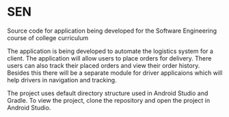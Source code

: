 # SEN
Source code for application being developed for the Software Engineering course of college curriculum

The application is being developed to automate the logistics system for a client. The application will allow users to place orders for delivery. There users can also track their placed orders and view their order history. Besides this there will be a separate module for driver applicaions which will help drivers in navigation and tracking.

The project uses default directory structure used in Android Studio and Gradle. To view the project, clone the repository and open the project in Android Studio.
